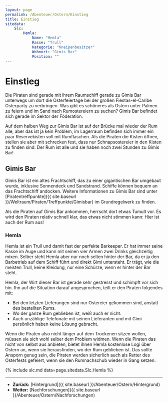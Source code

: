 ```yaml
---
layout: page
permalink: /Abenteuer/Ostern/Einstieg
title: Einstieg
sitedata:
    Slc:
        Hemla:
            Name: "Hemla"
            Rasse: "Trull"
            Kategorie: "Kneipenbesitzer"
            Wohnort: "Gimis Bar"
            Position: ""
---
```


# Einstieg

Die Piraten sind gerade mit ihrem Raumschiff gerade zu Gimis Bar unterwegs um dort die Osterfeiertage bei der großen Fiestas-el-Caribe Osterparty zu verbringen. Was gibt es schöneres als Ostern unter Palmen zu feiern und im Sand nach Rumostereiern zu suchen? Gimis Bar befindet sich gerade im Sektor der Föderation.

Auf dem halben Weg zur Gimis Bar ist auf der Brücke mal wieder der Rum alle, aber das ist ja kein Problem, im Lagerraum befinden sich immer ein paar Reservekisten voll mit Rumflaschen. Als die Piraten die Kisten öffnen, stellen sie aber mit schrecken fest, dass nur Schnapsostereier in den Kisten zu finden sind. Der Rum ist alle und sie haben noch zwei Stunden zu Gimis Bar!

## Gimis Bar

Gimis Bar ist ein altes Frachtschiff, das zu einer gigantischen Bar umgebaut wurde, inklusive Sonnendeck und Sandstrand. Schiffe können bequem an das Frachtschiff andocken. Weitere Informationen zu Gimis Bar sind unter [Piratentreffpunkte]({{ site.baseurl }}/Weltraum/Piraten/Treffpunkte/Gimisbar) im Grundregelwerk zu finden.

Als die Piraten auf Gimis Bar ankommen, herrscht dort etwas Tumult vor. Es wird den Piraten relativ schnell klar, das etwas nicht stimmen kann: Hier ist auch der Rum aus!

### Hemla

Hemla ist ein Trull und damit fast der perfekte Barkeeper. Er hat immer seine Kasse im Auge und kann mit seinen vier Armen zwei Drinks gleichzeitig mixen. Selber steht Hemla aber nur noch selten hinter der Bar, da er ja den Barbetrieb auf dem Schiff führt und direkt Gimi untersteht. Er trägt, wie die meisten Trull, keine Kleidung, nur eine Schürze, wenn er hinter der Bar steht.

Hemla, der Wirt dieser Bar ist gerade sehr gestresst und schimpft vor sich hin. Ihn auf die Situation darauf angesprochen, teilt er den Piraten folgendes mit:

- Bei den letzten Lieferungen sind nur Ostereier gekommen sind, anstatt des bestellten Rums.
- Wo der ganze Rum geblieben ist, weiß auch er nicht.
- Auch unzählige Telefonate mit seinen Lieferanten und mit Gimi persönlich haben keine Lösung gebracht.

Wenn die Piraten also nicht länger auf dem Trockenen sitzen wollen, müssen sie sich wohl selber dem Problem widmen. Wenn die Piraten das nicht von selbst aus anbieten, bietet ihnen Hemla kostenlose Logi über Ostern an, wenn sie herausfinden, wo der Rum geblieben ist. Das sollte Ansporn genug sein, die Piraten werden sicherlich auch als Retter des Osterfests gefeiert, wenn sie den Rumnachschub wieder in Gang setzen.

{% include slc.md data=page.sitedata.Slc.Hemla %}

***

- **Zurück:** [Hintergrund]({{ site.baseurl }}/Abenteuer/Ostern/Hintergrund)
- **Weiter:** [Nachforschungen]({{ site.baseurl }}/Abenteuer/Ostern/Nachforschungen)
